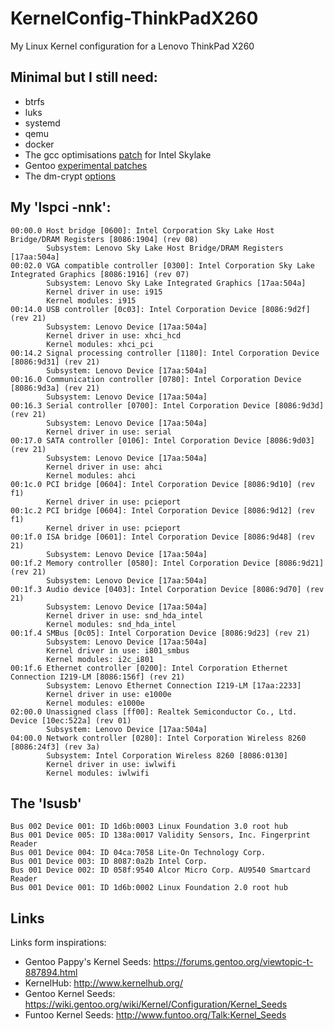 KernelConfig-ThinkPadX260
==========================
My Linux Kernel configuration for a Lenovo ThinkPad X260

## Minimal but I still need:
* btrfs
* luks
* systemd
* qemu
* docker
* The gcc  optimisations [patch](https://github.com/graysky2/kernel_gcc_patch) for Intel Skylake
* Gentoo [experimental patches](https://wiki.gentoo.org/wiki/Project:Kernel/Experimental)
* The dm-crypt [options](https://wiki.gentoo.org/wiki/Dm-crypt)

## My 'lspci -nnk':
```
00:00.0 Host bridge [0600]: Intel Corporation Sky Lake Host Bridge/DRAM Registers [8086:1904] (rev 08)
        Subsystem: Lenovo Sky Lake Host Bridge/DRAM Registers [17aa:504a]
00:02.0 VGA compatible controller [0300]: Intel Corporation Sky Lake Integrated Graphics [8086:1916] (rev 07)
        Subsystem: Lenovo Sky Lake Integrated Graphics [17aa:504a]
        Kernel driver in use: i915
        Kernel modules: i915
00:14.0 USB controller [0c03]: Intel Corporation Device [8086:9d2f] (rev 21)
        Subsystem: Lenovo Device [17aa:504a]
        Kernel driver in use: xhci_hcd
        Kernel modules: xhci_pci
00:14.2 Signal processing controller [1180]: Intel Corporation Device [8086:9d31] (rev 21)
        Subsystem: Lenovo Device [17aa:504a]
00:16.0 Communication controller [0780]: Intel Corporation Device [8086:9d3a] (rev 21)
        Subsystem: Lenovo Device [17aa:504a]
00:16.3 Serial controller [0700]: Intel Corporation Device [8086:9d3d] (rev 21)
        Subsystem: Lenovo Device [17aa:504a]
        Kernel driver in use: serial
00:17.0 SATA controller [0106]: Intel Corporation Device [8086:9d03] (rev 21)
        Subsystem: Lenovo Device [17aa:504a]
        Kernel driver in use: ahci
        Kernel modules: ahci
00:1c.0 PCI bridge [0604]: Intel Corporation Device [8086:9d10] (rev f1)
        Kernel driver in use: pcieport
00:1c.2 PCI bridge [0604]: Intel Corporation Device [8086:9d12] (rev f1)
        Kernel driver in use: pcieport
00:1f.0 ISA bridge [0601]: Intel Corporation Device [8086:9d48] (rev 21)
        Subsystem: Lenovo Device [17aa:504a]
00:1f.2 Memory controller [0580]: Intel Corporation Device [8086:9d21] (rev 21)
        Subsystem: Lenovo Device [17aa:504a]
00:1f.3 Audio device [0403]: Intel Corporation Device [8086:9d70] (rev 21)
        Subsystem: Lenovo Device [17aa:504a]
        Kernel driver in use: snd_hda_intel
        Kernel modules: snd_hda_intel
00:1f.4 SMBus [0c05]: Intel Corporation Device [8086:9d23] (rev 21)
        Subsystem: Lenovo Device [17aa:504a]
        Kernel driver in use: i801_smbus
        Kernel modules: i2c_i801
00:1f.6 Ethernet controller [0200]: Intel Corporation Ethernet Connection I219-LM [8086:156f] (rev 21)
        Subsystem: Lenovo Ethernet Connection I219-LM [17aa:2233]
        Kernel driver in use: e1000e
        Kernel modules: e1000e
02:00.0 Unassigned class [ff00]: Realtek Semiconductor Co., Ltd. Device [10ec:522a] (rev 01)
        Subsystem: Lenovo Device [17aa:504a]
04:00.0 Network controller [0280]: Intel Corporation Wireless 8260 [8086:24f3] (rev 3a)
        Subsystem: Intel Corporation Wireless 8260 [8086:0130]
        Kernel driver in use: iwlwifi
        Kernel modules: iwlwifi
```

## The 'lsusb'
```
Bus 002 Device 001: ID 1d6b:0003 Linux Foundation 3.0 root hub
Bus 001 Device 005: ID 138a:0017 Validity Sensors, Inc. Fingerprint Reader
Bus 001 Device 004: ID 04ca:7058 Lite-On Technology Corp. 
Bus 001 Device 003: ID 8087:0a2b Intel Corp. 
Bus 001 Device 002: ID 058f:9540 Alcor Micro Corp. AU9540 Smartcard Reader
Bus 001 Device 001: ID 1d6b:0002 Linux Foundation 2.0 root hub
```

## Links
Links form inspirations:
* Gentoo Pappy's Kernel Seeds: https://forums.gentoo.org/viewtopic-t-887894.html
* KernelHub: http://www.kernelhub.org/
* Gentoo Kernel Seeds: https://wiki.gentoo.org/wiki/Kernel/Configuration/Kernel_Seeds
* Funtoo Kernel Seeds: http://www.funtoo.org/Talk:Kernel_Seeds
